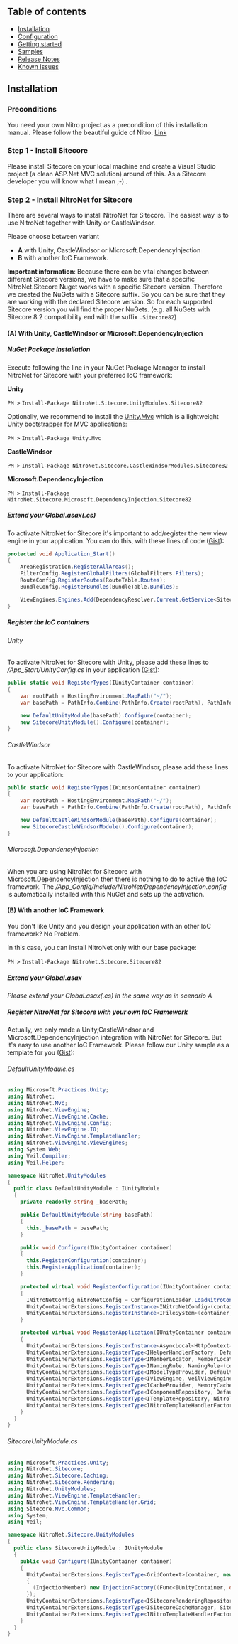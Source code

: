 ## Table of contents
- [Installation](installation.md)
- [Configuration](configuration.md)
- [Getting started](getting-started.md)
- [Samples](samples.md)
- [Release Notes](https://github.com/namics/NitroNetSitecore/releases)
- [Known Issues](known-issues.md)

## Installation

### Preconditions
You need your own Nitro project as a precondition of this installation manual.
Please follow the beautiful guide of Nitro: [Link](https://github.com/namics/generator-nitro/)

### Step 1 - Install Sitecore
Please install Sitecore on your local machine and create a Visual Studio project (a clean ASP.Net MVC solution) around of this. As a Sitecore developer you will know what I mean ;-) .

### Step 2 - Install NitroNet for Sitecore
There are several ways to install NitroNet for Sitecore. The easiest way is to use NitroNet together with Unity or CastleWindsor.

Please choose between variant
* **A** with Unity, CastleWindsor or Microsoft.DependencyInjection
* **B** with another IoC Framework.

**Important information**: Because there can be vital changes between different Sitecore versions, we have to make sure that a specific NitroNet.Sitecore Nuget works with a specific Sitecore version. Therefore we created the NuGets with a Sitecore suffix. So you can be sure that they are working with the declared Sitecore version.
So for each supported Sitecore version you will find the proper NuGets. (e.g. all NuGets with Sitecore 8.2 compatibility end with the suffix `.Sitecore82`)

#### (A) With Unity, CastleWindsor or Microsoft.DependencyInjection

##### NuGet Package Installation

Execute following the line in your NuGet Package Manager to install NitroNet for Sitecore with your preferred IoC framework:

**Unity**

`PM >` `Install-Package NitroNet.Sitecore.UnityModules.Sitecore82`

Optionally, we recommend to install the [Unity.Mvc](https://www.nuget.org/packages/Unity.Mvc/) which is a lightweight Unity bootstrapper for MVC applications:

`PM >` `Install-Package Unity.Mvc`

**CastleWindsor**

`PM >` `Install-Package NitroNet.Sitecore.CastleWindsorModules.Sitecore82`

**Microsoft.DependencyInjection**

`PM >` `Install-Package NitroNet.Sitecore.Microsoft.DependencyInjection.Sitecore82`


##### Extend your Global.asax(.cs)
To activate NitroNet for Sitecore it's important to add/register the new view engine in your application. You can do this, with these lines of code ([Gist](https://gist.github.com/hombreDelPez/e5ad065572fdab7145dd72847d8aabd2)):

```csharp
protected void Application_Start()
{
	AreaRegistration.RegisterAllAreas();
	FilterConfig.RegisterGlobalFilters(GlobalFilters.Filters);
	RouteConfig.RegisterRoutes(RouteTable.Routes);
	BundleConfig.RegisterBundles(BundleTable.Bundles);

	ViewEngines.Engines.Add(DependencyResolver.Current.GetService<SitecoreNitroNetViewEngine>());
}
```

##### Register the IoC containers
###### Unity
To activate NitroNet for Sitecore with Unity, please add these lines to */App_Start/UnityConfig.cs* in your application ([Gist](https://gist.github.com/hombreDelPez/a268d69a0b03d5e117d0707f0b3132d9)):

```csharp
public static void RegisterTypes(IUnityContainer container)
{
	var rootPath = HostingEnvironment.MapPath("~/");
	var basePath = PathInfo.Combine(PathInfo.Create(rootPath), PathInfo.Create(ConfigurationManager.AppSettings["NitroNet.BasePath"])).ToString();

	new DefaultUnityModule(basePath).Configure(container);
	new SitecoreUnityModule().Configure(container);
}
```

###### CastleWindsor
To activate NitroNet for Sitecore with CastleWindsor, please add these lines to your application:

```csharp
public static void RegisterTypes(IWindsorContainer container)
{
	var rootPath = HostingEnvironment.MapPath("~/");
	var basePath = PathInfo.Combine(PathInfo.Create(rootPath), PathInfo.Create(ConfigurationManager.AppSettings["NitroNet.BasePath"])).ToString();

	new DefaultCastleWindsorModule(basePath).Configure(container);
	new SitecoreCastleWindsorModule().Configure(container);
}
```

###### Microsoft.DependencyInjection
When you are using NitroNet for Sitecore with Microsoft.DependencyInjection then there is nothing to do to active the IoC framework.
The */App_Config/Include/NitroNet/DependencyInjection.config* is automatically installed with this NuGet and sets up the activation.


#### (B) With another IoC Framework
You don't like Unity and you design your application with an other IoC framework? No Problem.

In this case, you can install NitroNet only with our base package:

`PM >` `Install-Package NitroNet.Sitecore.Sitecore82 `

##### Extend your Global.asax
*Please extend your Global.asax(.cs) in the same way as in scenario A*

##### Register NitroNet for Sitecore with your own IoC Framework
Actually, we only made a Unity,CastleWindsor and Microsoft.DependencyInjection integration with NitroNet for Sitecore. But it's easy to use another IoC Framework.
Please follow our Unity sample as a template for you ([Gist](https://gist.github.com/daniiiol/036be44e535768fac2df5eec0aff9180)):

###### DefaultUnityModule.cs

```csharp
using Microsoft.Practices.Unity;
using NitroNet;
using NitroNet.Mvc;
using NitroNet.ViewEngine;
using NitroNet.ViewEngine.Cache;
using NitroNet.ViewEngine.Config;
using NitroNet.ViewEngine.IO;
using NitroNet.ViewEngine.TemplateHandler;
using NitroNet.ViewEngine.ViewEngines;
using System.Web;
using Veil.Compiler;
using Veil.Helper;

namespace NitroNet.UnityModules
{
  public class DefaultUnityModule : IUnityModule
  {
    private readonly string _basePath;

    public DefaultUnityModule(string basePath)
    {
      this._basePath = basePath;
    }

    public void Configure(IUnityContainer container)
    {
      this.RegisterConfiguration(container);
      this.RegisterApplication(container);
    }

    protected virtual void RegisterConfiguration(IUnityContainer container)
    {
      INitroNetConfig nitroNetConfig = ConfigurationLoader.LoadNitroConfiguration(this._basePath);
      UnityContainerExtensions.RegisterInstance<INitroNetConfig>(container, nitroNetConfig);
      UnityContainerExtensions.RegisterInstance<IFileSystem>(container, (IFileSystem) new FileSystem(this._basePath, nitroNetConfig));
    }

    protected virtual void RegisterApplication(IUnityContainer container)
    {
      UnityContainerExtensions.RegisterInstance<AsyncLocal<HttpContext>>(container, new AsyncLocal<HttpContext>(), (LifetimeManager) new ContainerControlledLifetimeManager());
      UnityContainerExtensions.RegisterType<IHelperHandlerFactory, DefaultRenderingHelperHandlerFactory>(container, (LifetimeManager) new ContainerControlledLifetimeManager(), new InjectionMember[0]);
      UnityContainerExtensions.RegisterType<IMemberLocator, MemberLocatorFromNamingRule>(container);
      UnityContainerExtensions.RegisterType<INamingRule, NamingRule>(container);
      UnityContainerExtensions.RegisterType<IModelTypeProvider, DefaultModelTypeProvider>(container);
      UnityContainerExtensions.RegisterType<IViewEngine, VeilViewEngine>(container);
      UnityContainerExtensions.RegisterType<ICacheProvider, MemoryCacheProvider>(container);
      UnityContainerExtensions.RegisterType<IComponentRepository, DefaultComponentRepository>(container, (LifetimeManager) new ContainerControlledLifetimeManager(), new InjectionMember[0]);
      UnityContainerExtensions.RegisterType<ITemplateRepository, NitroTemplateRepository>(container, (LifetimeManager) new ContainerControlledLifetimeManager(), new InjectionMember[0]);
      UnityContainerExtensions.RegisterType<INitroTemplateHandlerFactory, MvcNitroTemplateHandlerFactory>(container, (LifetimeManager) new ContainerControlledLifetimeManager(), new InjectionMember[0]);
    }
  }
}
```

###### SitecoreUnityModule.cs

```csharp
using Microsoft.Practices.Unity;
using NitroNet.Sitecore;
using NitroNet.Sitecore.Caching;
using NitroNet.Sitecore.Rendering;
using NitroNet.UnityModules;
using NitroNet.ViewEngine.TemplateHandler;
using NitroNet.ViewEngine.TemplateHandler.Grid;
using Sitecore.Mvc.Common;
using System;
using Veil;

namespace NitroNet.Sitecore.UnityModules
{
  public class SitecoreUnityModule : IUnityModule
  {
    public void Configure(IUnityContainer container)
    {
      UnityContainerExtensions.RegisterType<GridContext>(container, new InjectionMember[1]
      {
        (InjectionMember) new InjectionFactory((Func<IUnityContainer, object>) (u => (object) GridContext.GetFromRenderingContext(ContextService.Get().GetCurrent<RenderingContext>())))
      });
      UnityContainerExtensions.RegisterType<ISitecoreRenderingRepository, SitecoreRenderingRepository>(container);
      UnityContainerExtensions.RegisterType<ISitecoreCacheManager, SitecoreCacheManager>(container, (LifetimeManager) new ContainerControlledLifetimeManager(), new InjectionMember[0]);
      UnityContainerExtensions.RegisterType<INitroTemplateHandlerFactory, SitecoreMvcNitroTemplateHandlerFactory>(container, (LifetimeManager) new ContainerControlledLifetimeManager(), new InjectionMember[0]);
    }
  }
}
```